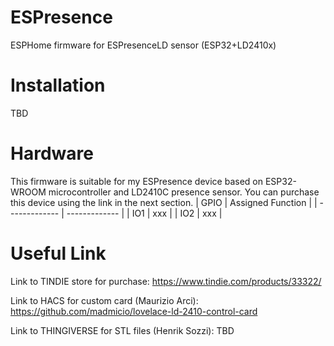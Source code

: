 # ESPresence
ESPHome firmware for ESPresenceLD sensor (ESP32+LD2410x)

# Installation
TBD

# Hardware
This firmware is suitable for my ESPresence device based on ESP32-WROOM microcontroller and LD2410C presence sensor.
You can purchase this device using the link in the next section. 
| GPIO  | Assigned Function |
| ------------- | ------------- |
| IO1  | xxx  |
| IO2  | xxx  |

# Useful Link
Link to TINDIE store for purchase:  https://www.tindie.com/products/33322/

Link to HACS for custom card (Maurizio Arci):  https://github.com/madmicio/lovelace-ld-2410-control-card

Link to THINGIVERSE for STL files (Henrik Sozzi):  TBD
